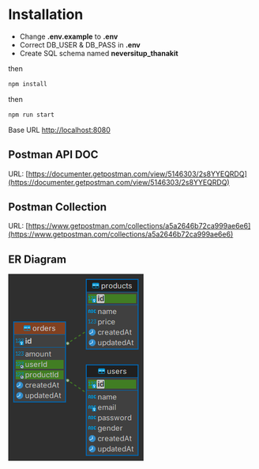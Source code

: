 # Installation
- Change **.env.example** to **.env**
- Correct DB_USER & DB_PASS in **.env**
- Create SQL schema named **neversitup_thanakit**

then
```bash
npm install
```
then
```bash
npm run start
```

  Base URL [http://localhost:8080](http://localhost:8080)

  
  
## Postman API DOC 
URL: [https://documenter.getpostman.com/view/5146303/2s8YYEQRDQ](https://documenter.getpostman.com/view/5146303/2s8YYEQRDQ)

## Postman Collection
URL: [https://www.getpostman.com/collections/a5a2646b72ca999ae6e6](https://www.getpostman.com/collections/a5a2646b72ca999ae6e6)

## ER Diagram
![alt text](https://github.com/ThanakitKongKang/neversitup-thanakit/blob/main/neversitup_thanakit%20-%20ER.png?raw=true)

